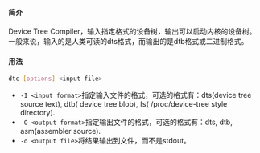 #### 简介

 Device Tree Compiler，输入指定格式的设备树，输出可以启动内核的设备树。一般来说，输入的是人类可读的dts格式，而输出的是dtb格式或二进制格式。

#### 用法

```bash
dtc [options] <input file>
```

- `-I <input format>`指定输入文件的格式，可选的格式有：dts(device tree source text), dtb( device tree blob), fs( /proc/device-tree style directory).
- `-O <output format>`指定输出文件的格式，可选的格式有：dts, dtb, asm(assembler source).
- `-o <output file>`将结果输出到文件，而不是stdout。